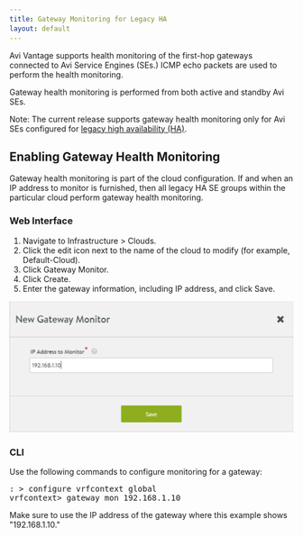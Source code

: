 ```yaml
---
title: Gateway Monitoring for Legacy HA
layout: default
---
```

Avi Vantage supports health monitoring of the first-hop gateways connected to Avi Service Engines (SEs.) ICMP echo packets are used to perform the health monitoring.

Gateway health monitoring is performed from both active and standby Avi SEs.

Note: The current release supports gateway health monitoring only for Avi SEs configured for <a href="/legacy-ha/">legacy high availability (HA)</a>.

## Enabling Gateway Health Monitoring

Gateway health monitoring is part of the cloud configuration. If and when an IP address to monitor is furnished, then all legacy HA SE groups within the particular cloud perform gateway health monitoring.

### Web Interface

1. Navigate to Infrastructure > Clouds.
1. Click the edit icon next to the name of the cloud to modify (for example, Default-Cloud).
1. Click Gateway Monitor.
1. Click Create.
1. Enter the gateway information, including IP address, and click Save.

<a href="img/gateway-monitor.png"><img src="img/gateway-monitor.png" alt="gateway-monitor" width="525" height="232"></a>

### CLI

Use the following commands to configure monitoring for a gateway:
<pre>: &gt; configure vrfcontext global
vrfcontext&gt; gateway_mon 192.168.1.10
</pre>

Make sure to use the IP address of the gateway where this example shows "192.168.1.10."